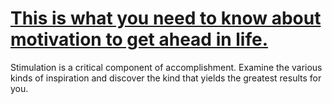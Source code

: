 
# [This is what you need to know about motivation to get ahead in life.](https://www.mindhaste.com/t/motivation/this-is-what-you-need-to-know-about-motivation-to-get-ahead-in-life-123)

Stimulation is a critical component of accomplishment. Examine the various kinds of inspiration and discover the kind that yields the greatest results for you.
    